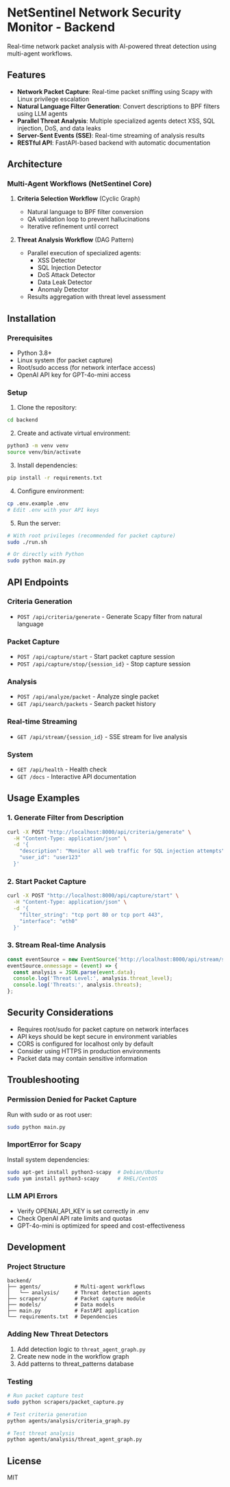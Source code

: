 # NetSentinel Network Security Monitor - Backend

Real-time network packet analysis with AI-powered threat detection using multi-agent workflows.

## Features

- **Network Packet Capture**: Real-time packet sniffing using Scapy with Linux privilege escalation
- **Natural Language Filter Generation**: Convert descriptions to BPF filters using LLM agents
- **Parallel Threat Analysis**: Multiple specialized agents detect XSS, SQL injection, DoS, and data leaks
- **Server-Sent Events (SSE)**: Real-time streaming of analysis results
- **RESTful API**: FastAPI-based backend with automatic documentation

## Architecture

### Multi-Agent Workflows (NetSentinel Core)

1. **Criteria Selection Workflow** (Cyclic Graph)
   - Natural language to BPF filter conversion
   - QA validation loop to prevent hallucinations
   - Iterative refinement until correct

2. **Threat Analysis Workflow** (DAG Pattern)
   - Parallel execution of specialized agents:
     - XSS Detector
     - SQL Injection Detector
     - DoS Attack Detector
     - Data Leak Detector
     - Anomaly Detector
   - Results aggregation with threat level assessment

## Installation

### Prerequisites
- Python 3.8+
- Linux system (for packet capture)
- Root/sudo access (for network interface access)
- OpenAI API key for GPT-4o-mini access

### Setup

1. Clone the repository:
```bash
cd backend
```

2. Create and activate virtual environment:
```bash
python3 -m venv venv
source venv/bin/activate
```

3. Install dependencies:
```bash
pip install -r requirements.txt
```

4. Configure environment:
```bash
cp .env.example .env
# Edit .env with your API keys
```

5. Run the server:
```bash
# With root privileges (recommended for packet capture)
sudo ./run.sh

# Or directly with Python
sudo python main.py
```

## API Endpoints

### Criteria Generation
- `POST /api/criteria/generate` - Generate Scapy filter from natural language

### Packet Capture
- `POST /api/capture/start` - Start packet capture session
- `POST /api/capture/stop/{session_id}` - Stop capture session

### Analysis
- `POST /api/analyze/packet` - Analyze single packet
- `GET /api/search/packets` - Search packet history

### Real-time Streaming
- `GET /api/stream/{session_id}` - SSE stream for live analysis

### System
- `GET /api/health` - Health check
- `GET /docs` - Interactive API documentation

## Usage Examples

### 1. Generate Filter from Description
```bash
curl -X POST "http://localhost:8000/api/criteria/generate" \
  -H "Content-Type: application/json" \
  -d '{
    "description": "Monitor all web traffic for SQL injection attempts",
    "user_id": "user123"
  }'
```

### 2. Start Packet Capture
```bash
curl -X POST "http://localhost:8000/api/capture/start" \
  -H "Content-Type: application/json" \
  -d '{
    "filter_string": "tcp port 80 or tcp port 443",
    "interface": "eth0"
  }'
```

### 3. Stream Real-time Analysis
```javascript
const eventSource = new EventSource('http://localhost:8000/api/stream/session-id');
eventSource.onmessage = (event) => {
  const analysis = JSON.parse(event.data);
  console.log('Threat Level:', analysis.threat_level);
  console.log('Threats:', analysis.threats);
};
```

## Security Considerations

- Requires root/sudo for packet capture on network interfaces
- API keys should be kept secure in environment variables
- CORS is configured for localhost only by default
- Consider using HTTPS in production environments
- Packet data may contain sensitive information

## Troubleshooting

### Permission Denied for Packet Capture
Run with sudo or as root user:
```bash
sudo python main.py
```

### ImportError for Scapy
Install system dependencies:
```bash
sudo apt-get install python3-scapy  # Debian/Ubuntu
sudo yum install python3-scapy      # RHEL/CentOS
```

### LLM API Errors
- Verify OPENAI_API_KEY is set correctly in .env
- Check OpenAI API rate limits and quotas
- GPT-4o-mini is optimized for speed and cost-effectiveness

## Development

### Project Structure
```
backend/
├── agents/           # Multi-agent workflows
│   └── analysis/     # Threat detection agents
├── scrapers/         # Packet capture module
├── models/           # Data models
├── main.py           # FastAPI application
└── requirements.txt  # Dependencies
```

### Adding New Threat Detectors
1. Add detection logic to `threat_agent_graph.py`
2. Create new node in the workflow graph
3. Add patterns to threat_patterns database

### Testing
```bash
# Run packet capture test
sudo python scrapers/packet_capture.py

# Test criteria generation
python agents/analysis/criteria_graph.py

# Test threat analysis
python agents/analysis/threat_agent_graph.py
```

## License
MIT